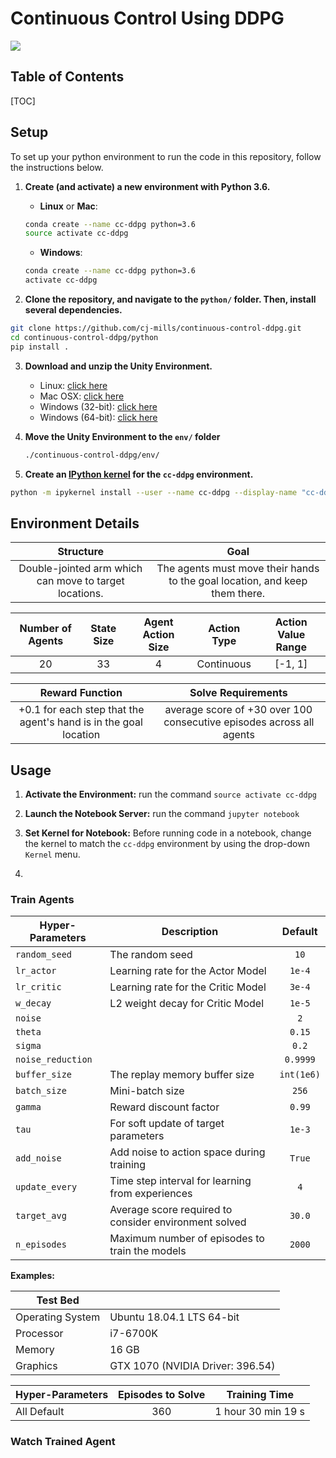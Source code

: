 # Continuous Control Using DDPG

![](./images/cc_20_.gif)



## Table of Contents

[TOC]

## Setup

To set up your python environment to run the code in this repository, follow the instructions below.

1. **Create (and activate) a new environment with Python 3.6.**

   - __Linux__ or __Mac__: 

   ```bash
   conda create --name cc-ddpg python=3.6
   source activate cc-ddpg
   ```

   - __Windows__: 

   ```bash
   conda create --name cc-ddpg python=3.6 
   activate cc-ddpg
   ```

2. **Clone the repository, and navigate to the `python/` folder.  Then, install several dependencies.**

```bash
git clone https://github.com/cj-mills/continuous-control-ddpg.git
cd continuous-control-ddpg/python
pip install .
```

3. **Download and unzip the Unity Environment.**

   - Linux: [click here](https://s3-us-west-1.amazonaws.com/udacity-drlnd/P2/Reacher/Reacher_Linux.zip)
   - Mac OSX: [click here](https://s3-us-west-1.amazonaws.com/udacity-drlnd/P2/Reacher/Reacher.app.zip)
   - Windows (32-bit): [click here](https://s3-us-west-1.amazonaws.com/udacity-drlnd/P2/Reacher/Reacher_Windows_x86.zip)
   - Windows (64-bit): [click here](https://s3-us-west-1.amazonaws.com/udacity-drlnd/P2/Reacher/Reacher_Windows_x86_64.zip)

4. **Move the Unity Environment to the  `env/` folder**

   ```bash
   ./continuous-control-ddpg/env/
   ```

5. **Create an [IPython kernel](http://ipython.readthedocs.io/en/stable/install/kernel_install.html) for the `cc-ddpg` environment.**

```bash
python -m ipykernel install --user --name cc-ddpg --display-name "cc-ddpg"
```



## Environment Details

|                       Structure                        |                             Goal                             |
| :----------------------------------------------------: | :----------------------------------------------------------: |
| Double-jointed arm which can move to target locations. | The agents must move their hands to the goal location, and keep them there. |

| Number of Agents | State Size | Agent Action Size | Action Type | Action Value Range |
| :--------------: | :--------: | :---------------: | :---------: | :----------------: |
|        20        |     33     |         4         | Continuous  |      [-1, 1]       |

|                       Reward Function                        |                      Solve Requirements                      |
| :----------------------------------------------------------: | :----------------------------------------------------------: |
| +0.1 for each step that the agent's hand is in the goal location | average score of +30 over 100 consecutive episodes across all agents |



## Usage

1. **Activate the Environment:** run the command `source activate cc-ddpg`

2. **Launch the Notebook Server:** run the command `jupyter notebook`

3. **Set Kernel for Notebook:** Before running code in a notebook, change the kernel to match the `cc-ddpg` environment by using the drop-down `Kernel` menu.

4. 

### Train Agents

| Hyper-Parameters  | Description                                           |  Default   |
| ----------------- | ----------------------------------------------------- | :--------: |
| `random_seed`     | The random seed                                       |    `10`    |
| `lr_actor`        | Learning rate for the Actor Model                     |   `1e-4`   |
| `lr_critic`       | Learning rate for the Critic Model                    |   `3e-4`   |
| `w_decay`         | L2 weight decay for Critic Model                      |   `1e-5`   |
| `noise`           |                                                       |    `2`     |
| `theta`           |                                                       |   `0.15`   |
| `sigma`           |                                                       |   `0.2`    |
| `noise_reduction` |                                                       |  `0.9999`  |
| `buffer_size`     | The replay memory buffer size                         | `int(1e6)` |
| `batch_size`      | Mini-batch size                                       |   `256`    |
| `gamma`           | Reward discount factor                                |   `0.99`   |
| `tau`             | For soft update of target parameters                  |   `1e-3`   |
| `add_noise`       | Add noise to action space during training             |   `True`   |
| `update_every`    | Time step interval for learning from experiences      |    `4`     |
| `target_avg`      | Average score required to consider environment solved |   `30.0`   |
| `n_episodes`      | Maximum number of episodes to train the models        |   `2000`   |



**Examples:**

| Test Bed         |                                  |
| ---------------- | -------------------------------- |
| Operating System | Ubuntu 18.04.1 LTS 64-bit        |
| Processor        | i7-6700K                         |
| Memory           | 16 GB                            |
| Graphics         | GTX 1070 (NVIDIA Driver: 396.54) |

| Hyper-Parameters | Episodes to Solve |   Training Time    |
| ---------------- | :---------------: | :----------------: |
| All Default      |        360        | 1 hour 30 min 19 s |



### Watch Trained Agent

